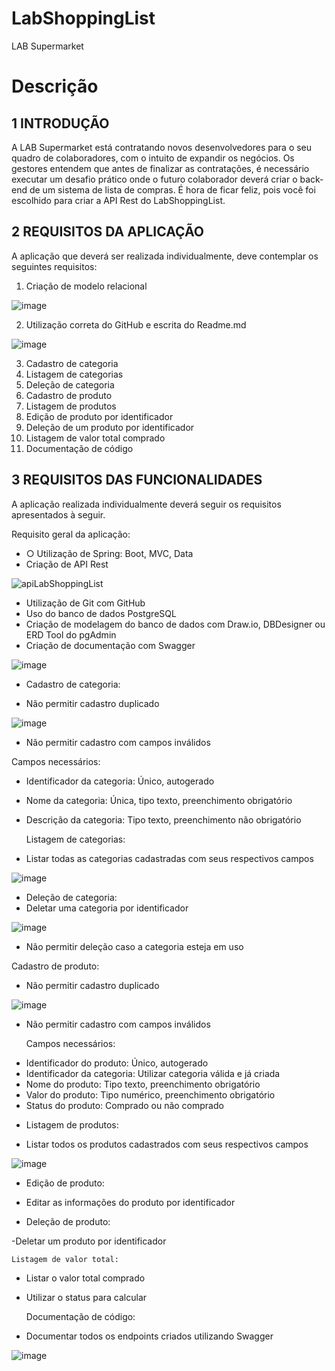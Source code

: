 # LabShoppingList
LAB Supermarket

# Descrição

## 1 INTRODUÇÃO
A LAB Supermarket está contratando novos desenvolvedores para o seu quadro de colaboradores, com o intuito de expandir os negócios. Os gestores entendem que antes de finalizar as contratações, é necessário executar um desafio prático onde o futuro colaborador deverá criar o back-end de um sistema de lista de compras. É hora de ficar feliz, pois você foi escolhido para criar a API Rest do LabShoppingList.

## 2 REQUISITOS DA APLICAÇÃO

A aplicação que deverá ser realizada individualmente, deve contemplar os seguintes requisitos:

1.	Criação de modelo relacional

![image](https://user-images.githubusercontent.com/102738744/205293637-6ebc64a2-a438-474e-b3a1-2c5520677221.png)



2.	Utilização correta do GitHub e escrita do Readme.md

![image](https://user-images.githubusercontent.com/102738744/205294410-d0c0a31d-7fa0-4473-beb2-45d671ee309d.png)


3.	Cadastro de categoria
4.	Listagem de categorias
5.	Deleção de categoria
6.	Cadastro de produto
7.	Listagem de produtos
8.	Edição de produto por identificador
9.	Deleção de um produto por identificador
10.	Listagem de valor total comprado
11.	Documentação de código

## 3 REQUISITOS DAS FUNCIONALIDADES
A aplicação realizada individualmente deverá seguir os requisitos apresentados à seguir.

Requisito geral da aplicação:

- ○	Utilização de Spring: Boot, MVC, Data
-	Criação de API Rest

![apiLabShoppingList](https://user-images.githubusercontent.com/102738744/205293743-30e29175-44cd-461c-8e2f-d39c67b09090.png)


-	Utilização de Git com GitHub
-	Uso do banco de dados PostgreSQL
-	Criação de modelagem do banco de dados com Draw.io, DBDesigner ou ERD Tool do pgAdmin
-	Criação de documentação com Swagger

![image](https://user-images.githubusercontent.com/102738744/205294937-cb105386-c987-4152-991a-949d66d4d3e9.png)


*	Cadastro de categoria:
-	Não permitir cadastro duplicado

![image](https://user-images.githubusercontent.com/102738744/205304206-c1916458-9b3a-44bb-957b-5f5d905bf7a0.png)


-	Não permitir cadastro com campos inválidos

Campos necessários:

*	Identificador da categoria: Único, autogerado
*	Nome da categoria: Única, tipo texto, preenchimento obrigatório
* Descrição da categoria: Tipo texto, preenchimento não obrigatório

	Listagem de categorias:
-	Listar todas as categorias cadastradas com seus respectivos campos

![image](https://user-images.githubusercontent.com/102738744/205295582-b9fc2f26-98b7-447a-8726-d5a34dd72b94.png)


-	Deleção de categoria:
-	Deletar uma categoria por identificador

![image](https://user-images.githubusercontent.com/102738744/205307781-30190467-9868-49a5-839e-3dc3e927abf7.png)


-	Não permitir deleção caso a categoria esteja em uso



  Cadastro de produto:
-	Não permitir cadastro duplicado

![image](https://user-images.githubusercontent.com/102738744/205309986-ce4fd5b7-91f5-4228-8489-89e21ba64ece.png)


-	Não permitir cadastro com campos inválidos

	Campos necessários:
  
*	Identificador do produto: Único, autogerado
*	Identificador da categoria: Utilizar categoria válida e já criada
*	Nome do produto: Tipo texto, preenchimento obrigatório
*	Valor do produto: Tipo numérico, preenchimento obrigatório
*	Status do produto: Comprado ou não comprado

-	Listagem de produtos:
  
-	Listar todos os produtos cadastrados com seus respectivos campos

![image](https://user-images.githubusercontent.com/102738744/205310164-f3ea9578-3719-44f7-87d9-47a242b9bce6.png)



*	Edição de produto:
- Editar as informações do produto por identificador
  
* Deleção de produto:

-Deletar um produto por identificador

	Listagem de valor total:
-	Listar o valor total comprado
-	Utilizar o status para calcular

	Documentação de código:
-	Documentar todos os endpoints criados utilizando Swagger 

![image](https://user-images.githubusercontent.com/102738744/205310369-37f41133-b9b6-4945-b409-b782613488ac.png)

